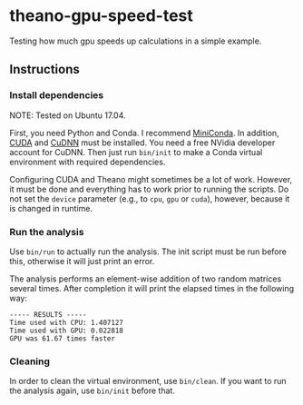 # theano-gpu-speed-test
Testing how much gpu speeds up calculations in a simple example.

## Instructions

### Install dependencies

NOTE: Tested on Ubuntu 17.04.

First, you need Python and Conda. I recommend [MiniConda](https://conda.io/miniconda.html). In addition, [CUDA](https://developer.nvidia.com/cuda-downloads) and [CuDNN](https://developer.nvidia.com/cudnn) must be installed. You need a free NVidia developer account for CuDNN. Then just run `bin/init` to make a Conda virtual environment with required dependencies.

Configuring CUDA and Theano might sometimes be a lot of work. However, it must be done and everything has to work prior to running the scripts. Do not set the `device` parameter (e.g., to `cpu`, `gpu` or `cuda`), however, because it is changed in runtime.

### Run the analysis

Use `bin/run` to actually run the analysis. The init script must be run before this, otherwise it will just print an error.

The analysis performs an element-wise addition of two random matrices several times. After completion it will print the elapsed times in the following way:
```
----- RESULTS -----
Time used with CPU: 1.407127
Time used with GPU: 0.022818
GPU was 61.67 times faster
```

### Cleaning

In order to clean the virtual environment, use `bin/clean`. If you want to run the analysis again, use `bin/init` before that.
